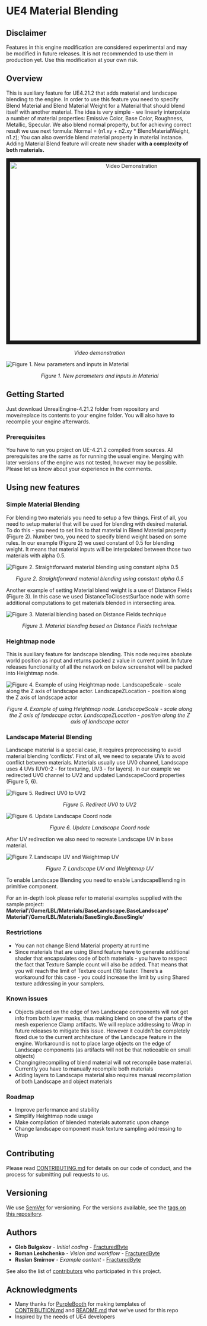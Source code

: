 # UE4 Material Blending

## Disclaimer
Features in this engine modification are considered experimental and may be modified in future releases. It is not recommended to use them in production yet. Use this modification at your own risk.

## Overview
This is auxiliary feature for UE4.21.2 that adds material and landscape blending to the engine. In order to use this feature you need to specify Blend Material and Blend Material Weight for a Material that should blend itself with another material. The idea is very simple - we linearly interpolate a number of material properties: Emissive Color, Base Color, Roughness, Metallic, Specular. We also blend normal property, but for achieving correct result we use next formula: Normal = (n1.xy + n2.xy * BlendMaterialWeight, n1.z); You can also override blend material property in material instance. Adding Material Blend feature will create new shader **with a complexity of both materials.**

<p align="center">
  <a href="http://www.youtube.com/watch?feature=player_embedded&v=KY2PEN8MXYA
" target="_blank"><img src="http://img.youtube.com/vi/KY2PEN8MXYA/0.jpg" 
alt="Video Demonstration" width="640" height="480" border="10" /></a></p>

<p align="center">
   <i> Video demonstration </i>
</p>

![Figure 1. New parameters and inputs in Material](Documentation/BM5.png)
<p align="center">
   <i> Figure 1. New parameters and inputs in Material </i>
</p>

## Getting Started

Just download UnrealEngine-4.21.2 folder from repository and move/replace its contents to your engine folder. You will also have to recompile your engine afterwards. 

### Prerequisites

You have to run you project on UE-4.21.2 compiled from sources. All prerequisites are the same as for running the usual engine. Merging with later versions of the engine was not tested, however may be possible. Please let us know about your experience in the comments. 

## Using new features

### Simple Material Blending

For blending two materials you need to setup a few things. First of all, you need to setup material that will be used for blending with desired material. To do this - you need to set link to that material in Blend Material property (Figure 2). Number two, you need to specify blend weight based on some rules. In our example (Figure 2) we used constant of 0.5 for blending weight. It means that material inputs will be interpolated between those two materials with alpha 0.5.

![Figure 2. Straightforward material blending using constant alpha 0.5](Documentation/BM7.png)
<p align="center">
    <i> Figure 2. Straightforward material blending using constant alpha 0.5</i>
</p>

Another example of setting Material blend weight is a use of Distance Fields (Figure 3). In this case we used DistanceToClosestSurface node with some additional computations to get materials blended in intersecting area.

![Figure 3. Material blending based on Distance Fields technique](Documentation/BM6.png)
<p align="center">
    <i> Figure 3. Material blending based on Distance Fields technique </i>
</p>


### Heightmap node
This is auxiliary feature for landscape blending. This node requires absolute world position as input and returns packed z value in current point. In future releases functionality of all the network on below screenshot will be packed into Heightmap node. 

![Figure 4. Example of using Heightmap node. LandscapeScale - scale along the Z axis of landscape actor. LandscapeZLocation - position along the Z axis of landscape actor](Documentation/HM.png)
<p align="center">
    <i> Figure 4. Example of using Heightmap node. LandscapeScale - scale along the Z axis of landscape actor. LandscapeZLocation - position along the Z axis of landscape actor </i>
</p>


### Landscape Material Blending

Landscape material is a special case, it requires preprocessing to avoid material blending ‘conflicts’. First of all, we need to separate UVs to avoid conflict between materials. Materials usually use UV0 channel, Landscape uses 4 UVs (UV0-2 - for texturing, UV3 - for layers). In our example we redirected UV0 channel to UV2 and updated LandscapeCoord properties (Figure 5, 6).

![Figure 5. Redirect UV0 to UV2](Documentation/BM1.png)
<p align="center">
    <i> Figure 5. Redirect UV0 to UV2</i>
</p>

![Figure 6. Update Landscape Coord node](Documentation/BM2.png)
<p align="center">
    <i>Figure 6. Update Landscape Coord node</i>
</p>

After UV redirection we also need to recreate Landscape UV in base material.

![Figure 7. Landscape UV and Weightmap UV](Documentation/BM3.png)
<p align="center">
    <i>Figure 7. Landscape UV and Weightmap UV</i>
</p>

To enable Landscape Blending you need to enable LandscapeBlending in primitive component.

For an in-depth look please refer to material examples supplied with the sample project:
**Material'/Game/LBL/Materials/BaseLandscape.BaseLandscape'**<br>
**Material'/Game/LBL/Materials/BaseSingle.BaseSingle'**

### Restrictions

- You can not change Blend Material property at runtime
- Since materials that are using Blend feature have to generate additional shader that encapsulates code of both materials - you have to respect the fact that Texture Sample count will also be added. That means that you will reach the limit of Texture count (16) faster. There’s a workaround for this case - you could increase the limit by using Shared texture addressing in your samplers.

### Known issues

- Objects placed on the edge of two Landscape components will not get info from both layer masks, thus making blend on one of the parts of the mesh experience Clamp artifacts. We will replace addressing to Wrap in future releases to mitigate this issue. However it couldn’t be completely fixed due to the current architecture of the Landscape feature in the engine. Workaround is not to place large objects on the edge of Landscape components (as artifacts will not be that noticeable on small objects)
- Changing/recompiling of blend material will not recompile base material. Currently you have to manually recompile both materials
- Adding layers to Landscape material also requires manual recompilation of both Landscape and object materials

### Roadmap
- Improve performance and stability
- Simplify Heightmap node usage
- Make compilation of blended materials automatic upon change
- Change landscape component mask texture sampling addressing to Wrap



## Contributing

Please read [CONTRIBUTING.md](Documentation/CONTRIBUTING.md) for details on our code of conduct, and the process for submitting pull requests to us.

## Versioning

We use [SemVer](http://semver.org/) for versioning. For the versions available, see the [tags on this repository](https://github.com/fracturedbyte/UE4-MaterialBlending/tags). 

## Authors

* **Gleb Bulgakov** - *Initial coding* - [FracturedByte](https://github.com/BulgakovGleb)
* **Roman Leshchenko** - *Vision and workflow* - [FracturedByte](https://github.com/mazatracker)
* **Ruslan Smirnov** - *Example content* - [FracturedByte](https://github.com/fracturedbyte)

See also the list of [contributors](https://github.com/fracturedbyte/UE4-MaterialBlending/contributors) who participated in this project.

## Acknowledgments

* Many thanks for [PurpleBooth](https://gist.github.com/PurpleBooth/) for making templates of [CONTRIBUTION.md](https://gist.github.com/PurpleBooth/b24679402957c63ec426) and [README.md](https://gist.github.com/PurpleBooth/109311bb0361f32d87a2) that we've used for this repo
* Inspired by the needs of UE4 developers


